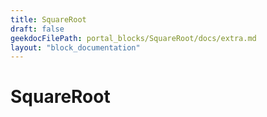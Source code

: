 ```yaml
---
title: SquareRoot
draft: false
geekdocFilePath: portal_blocks/SquareRoot/docs/extra.md
layout: "block_documentation"
---
```

# SquareRoot